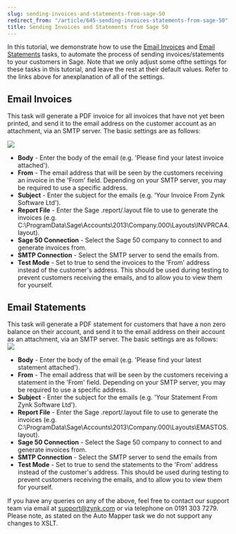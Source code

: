 ```yaml
---
slug: sending-invoices-and-statements-from-sage-50
redirect_from: "/article/645-sending-invoices-statements-from-sage-50"
title: Sending Invoices and Statements from Sage 50
---
```

 In this tutorial, we demonstrate how to use the [Email Invoices](emailing-invoices-from-sage-50-uk) and [Email Statements](emailing-statements-from-sage-50-uk) tasks, to automate the process of sending invoices/statements to your customers in Sage. Note that we only adjust some ofthe settings for these tasks in this tutorial, and leave the rest at their default values. Refer to the links above for anexplanation of all of the settings.        

## Email Invoices
This task will generate a PDF invoice for all invoices that have not yet been printed, and send it to the email address on            the customer account as an attachment, via an SMTP server. The basic settings are as follows:           

[![](https://s3.amazonaws.com/helpscout.net/docs/assets/565effd4c697915b26a5c620/images/56b45f45c697914361565aaa/file-szEKvzY33f.png)](https://s3.amazonaws.com/helpscout.net/docs/assets/565effd4c697915b26a5c620/images/56b45f45c697914361565aaa/file-szEKvzY33f.png)

 * **Body** - Enter the body of the email (e.g. 'Please find your latest invoice attached').
 * **From** - The email address that will be seen by the customers receiving an invoice in the 'From' field. Depending            on your SMTP server, you may be required to use a specific address.
 * **Subject** - Enter the subject for the emails (e.g. 'Your Invoice From Zynk Software Ltd').
 * **Report File** - Enter the Sage .report/.layout file to use to generate the invoices (e.g. C:\ProgramData\Sage\Accounts\2013\Company.000\Layouts\INVPRCA4.layout).
 * **Sage 50 Connection** - Select the Sage 50 company to connect to and generate invoices from.
 * **SMTP Connection** - Select the SMTP server to send the emails from.
 * **Test Mode** - Set to true to send the invoices to the 'From' address instead of the customer's address. This should            be used during testing to prevent customers receiving the emails, and to allow you to view them for yourself.

## Email Statements
This task will generate a PDF statement for customers that have a non zero balance on their account, and send it to the email            address on their account as an attachment, via an SMTP server. The basic settings are as follows:            
[![](https://s3.amazonaws.com/helpscout.net/docs/assets/565effd4c697915b26a5c620/images/56b45f9d9033603f7da3836e/file-HtnBxQRe8e.png)](https://s3.amazonaws.com/helpscout.net/docs/assets/565effd4c697915b26a5c620/images/56b45f9d9033603f7da3836e/file-HtnBxQRe8e.png)

 * **Body** - Enter the body of the email (e.g. 'Please find your latest statement attached').
 * **From** - The email address that will be seen by the customers receiving a statement in the 'From' field. Depending            on your SMTP server, you may be required to use a specific address.
 * **Subject** - Enter the subject for the emails (e.g. 'Your Statement From Zynk Software Ltd').
 * **Report File** - Enter the Sage .report/.layout file to use to generate the invoices (e.g. C:\ProgramData\Sage\Accounts\2013\Company.000\Layouts\EMASTOS.layout).
 * **Sage 50 Connection** - Select the Sage 50 company to connect to and generate invoices from.
 * **SMTP Connection** - Select the SMTP server to send the emails from
 * **Test Mode** - Set to true to send the statements to the 'From' address instead of the customer's address. This            should be used during testing to prevent customers receiving the emails, and to allow you to view them for yourself.

If you have any queries on any of the above, feel free to contact our support team via email at support@zynk.com            or via telephone on 0191 303 7279. Please note, as stated on the Auto Mapper task we do not support any changes            to XSLT.